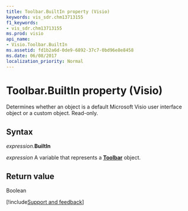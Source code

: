 ```yaml
---
title: Toolbar.BuiltIn property (Visio)
keywords: vis_sdr.chm13713155
f1_keywords:
- vis_sdr.chm13713155
ms.prod: visio
api_name:
- Visio.Toolbar.BuiltIn
ms.assetid: fd1b2a6d-0de9-6892-37c7-0bd96e8e8458
ms.date: 06/08/2017
localization_priority: Normal
---
```



# Toolbar.BuiltIn property (Visio)

Determines whether an object is a default Microsoft Visio user interface object or a custom object. Read-only.


## Syntax

_expression_.**BuiltIn**

_expression_ A variable that represents a **[Toolbar](Visio.Toolbar.md)** object.


## Return value

Boolean

[!include[Support and feedback](~/includes/feedback-boilerplate.md)]